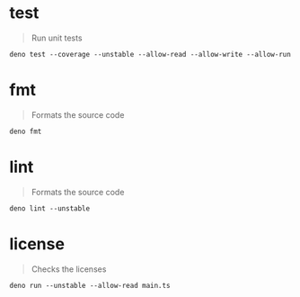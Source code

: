 <!-- saku v1.2.0 -->

# test

> Run unit tests

    deno test --coverage --unstable --allow-read --allow-write --allow-run

# fmt

> Formats the source code

    deno fmt

# lint

> Formats the source code

    deno lint --unstable

# license

> Checks the licenses

    deno run --unstable --allow-read main.ts

